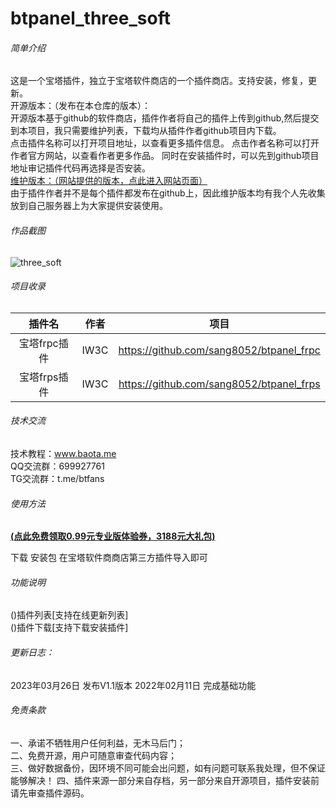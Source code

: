 # btpanel_three_soft

###### 简单介绍
这是一个宝塔插件，独立于宝塔软件商店的一个插件商店。支持安装，修复，更新。   
开源版本：（发布在本仓库的版本）：   
开源版本基于github的软件商店，插件作者将自己的插件上传到github,然后提交到本项目，我只需要维护列表，下载均从插件作者github项目内下载。  
点击插件名称可以打开项目地址，以查看更多插件信息。
点击作者名称可以打开作者官方网站，以查看作者更多作品。
同时在安装插件时，可以先到github项目地址审记插件代码再选择是否安装。   
[维护版本：（网站提供的版本，点此进入网站页面）](https://www.baota.me/post-175.html)   
由于插件作者并不是每个插件都发布在github上，因此维护版本均有我个人先收集放到自己服务器上为大家提供安装使用。    

###### 作品截图     
![three_soft](https://raw.githubusercontent.com/gacjie/btpanel_three_soft/main/three_soft.jpg)   

###### 项目收录  
| 插件名 | 作者 | 项目 |
| :--: | :--: | :--: |
| 宝塔frpc插件 | IW3C | https://github.com/sang8052/btpanel_frpc |
| 宝塔frps插件 | IW3C | https://github.com/sang8052/btpanel_frps | 

###### 技术交流
技术教程：www.baota.me  
QQ交流群：699927761       
TG交流群：t.me/btfans   

###### 使用方法   
 **[(点此免费领取0.99元专业版体验券，3188元大礼包)](https://www.bt.cn/?invite_code=MV9yaHFycXY=)**   

下载 安装包 在宝塔软件商商店第三方插件导入即可

###### 功能说明
()插件列表[支持在线更新列表]  
()插件下载[支持下载安装插件]  

###### 更新日志：
2023年03月26日
发布V1.1版本
2022年02月11日
完成基础功能

###### 免责条款
一、承诺不牺牲用户任何利益，无木马后门；  
二、免费开源，用户可随意审查代码内容；  
三、做好数据备份，因环境不同可能会出问题，如有问题可联系我处理，但不保证能够解决！ 
四、插件来源一部分来自存档，另一部分来自开源项目，插件安装前请先审查插件源码。
